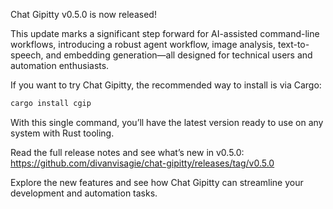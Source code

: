 Chat Gipitty v0.5.0 is now released!

This update marks a significant step forward for AI-assisted command-line workflows, introducing a robust agent workflow, image analysis, text-to-speech, and embedding generation—all designed for technical users and automation enthusiasts.

If you want to try Chat Gipitty, the recommended way to install is via Cargo:

```sh
cargo install cgip
```

With this single command, you’ll have the latest version ready to use on any system with Rust tooling.

Read the full release notes and see what’s new in v0.5.0:  
https://github.com/divanvisagie/chat-gipitty/releases/tag/v0.5.0

Explore the new features and see how Chat Gipitty can streamline your development and automation tasks.